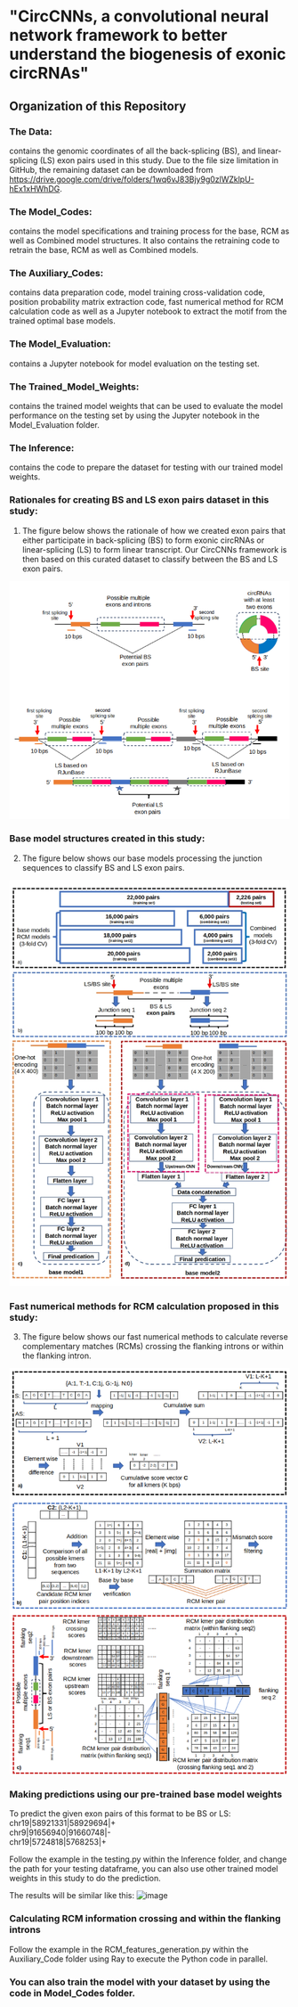 # "CircCNNs, a convolutional neural network framework to better understand the biogenesis of exonic circRNAs"

## Organization of this Repository

### The Data:
contains the genomic coordinates of all the back-splicing (BS), and linear-splicing (LS) exon pairs used in this study. Due to the file size limitation in GitHub, the remaining dataset can be downloaded from https://drive.google.com/drive/folders/1wq6vJ83Bjy9g0zlWZklpU-hEx1xHWhDG.

### The Model_Codes:
contains the model specifications and training process for the base, RCM as well as Combined model structures. It also contains the retraining code to retrain the base, RCM as well as Combined models. 

### The Auxiliary_Codes:
contains data preparation code, model training cross-validation code, position probability matrix extraction code, fast numerical method for RCM calculation code as well as a Jupyter notebook to extract the motif from the trained optimal base models.

### The Model_Evaluation:
contains a Jupyter notebook for model evaluation on the testing set. 

### The Trained_Model_Weights:
contains the trained model weights that can be used to evaluate the model performance on the testing set by using the Jupyter notebook in the Model_Evaluation folder.

### The Inference:
contains the code to prepare the dataset for testing with our trained model weights.

### Rationales for creating BS and LS exon pairs dataset in this study:
1. The figure below shows the rationale of how we created exon pairs that either participate in back-splicing (BS) to form exonic circRNAs or linear-splicing (LS) to form linear transcript. Our CircCNNs framework is then based on this curated dataset to classify between the BS and LS exon pairs.

![CircCNN Base models](Images/BS_LS_exon_pairs.png)

### Base model structures created in this study:
2. The figure below shows our base models processing the junction sequences to classify BS and LS exon pairs.
   
![CircCNN Base models](Images/base_models.jpg)

### Fast numerical methods for RCM calculation proposed in this study:
3. The figure below shows our fast numerical methods to calculate reverse complementary matches (RCMs) crossing the flanking introns or within the flanking intron.
   
![CircCNN Base models](Images/RCM_algorithm.png)

### Making predictions using our pre-trained base model weights
To predict the given exon pairs of this format to be BS or LS:
chr19|58921331|58929694|+<br>
chr9|91656940|91660748|-<br>
chr19|5724818|5768253|+<br>

Follow the example in the testing.py within the Inference folder, and change the path for your testing dataframe, 
you can also use other trained model weights in this study to do the prediction.

The results will be similar like this:
![image](https://github.com/wangc90/CircCNNs/assets/54656523/dfce1f60-c8c6-4022-af53-2082ee48e6d9)

### Calculating RCM information crossing and within the flanking introns

Follow the example in the RCM_features_generation.py within the Auxiliary_Code folder using Ray to execute the Python code in parallel.


### You can also train the model with your dataset by using the code in Model_Codes folder.
